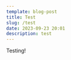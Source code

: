 ```yaml
---
template: blog-post
title: Test
slug: /test
date: 2023-09-23 20:01
description: test
---
```

T﻿esting!